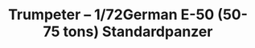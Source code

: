 ---
layout: product
title: "Trumpeter – 1/72German E-50 (50-75 tons) Standardpanzer"
price: "1850" 
desc: "N/A"
img_path: "/assets/img/TRU07124.jpg"
brand: "N/A"
available: false
special_offer: false
new: false
soon: false
cat: "010000"
subcat: "013400"
subsubcat: "0N/A"
sifra: "TRU07124"
popular: false
---